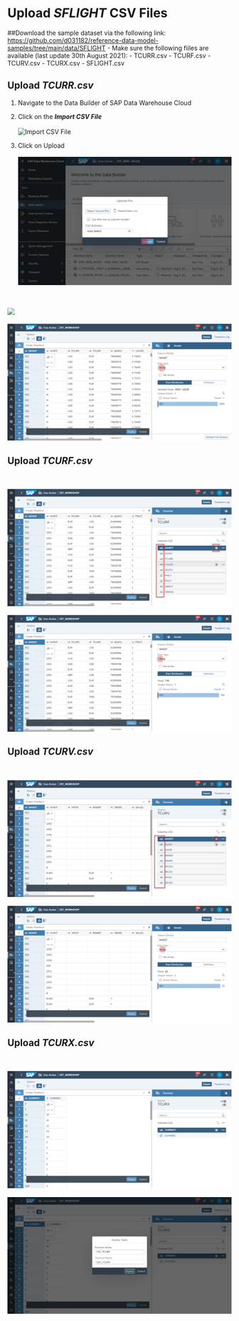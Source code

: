 # Upload <i>SFLIGHT</i> CSV Files

##Download the sample dataset via the following link:
https://github.com/d031182/reference-data-model-samples/tree/main/data/SFLIGHT
    - Make sure the following fiiles are available (last update 30th August 2021):
        - TCURR.csv
        - TCURF.csv
        - TCURV.csv
        - TCURX.csv
        - SFLIGHT.csv

       

## Upload <i>TCURR.csv</i>


        
1. Navigate to the Data Builder of SAP Data Warehouse Cloud
2. Click on the <b><i>Import CSV File</i></b>
  <br><br>![Import CSV File](../../images/ImportCSVFile_2.png)
  
  
3. Click on Upload
  <br><br>![Import CSV File](../images/ImportCSVFile_3.png)
  
<br><br>![](../../images/create_tcurr_01.png)
<br><br>![](/exercises/ex2/images/create_tcurr_02.png)


## Upload <i>TCURF.csv</i>
<br><br>![](/exercises/ex2/images/create_tcurf_01.png)
<br><br>![](/exercises/ex2/images/create_tcurf_02.png)

## Upload <i>TCURV.csv</i>
<br><br>![](/exercises/ex2/images/create_tcurv_01.png)
<br><br>![](/exercises/ex2/images/create_tcurv_02.png)
        
        
## Upload <i>TCURX.csv</i>
<br><br>![](/exercises/ex2/images/create_tcurx_01.png)
<br><br>![](/exercises/ex2/images/create_tcurx_02.png)
